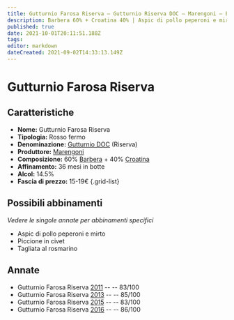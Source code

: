 ```yaml
---
title: Gutturnio Farosa Riserva – Gutturnio Riserva DOC – Marengoni – Emilia (IT) – 15-19€ – 2★-3★
description: Barbera 60% + Croatina 40% | Aspic di pollo peperoni e mirto – Piccione in civet – Tagliata al rosmarino
published: true
date: 2021-10-01T20:11:51.188Z
tags: 
editor: markdown
dateCreated: 2021-09-02T14:33:13.149Z
---
```


# Gutturnio Farosa Riserva 

## Caratteristiche
- **Nome:** Gutturnio Farosa Riserva 
- **Tipologia:** Rosso fermo
- **Denominazione:** [Gutturnio DOC](/denominazioni/Italia/Emilia/DOC-Gutturnio) (Riserva)
- **Produttore:** [Marengoni](/produttori/Italia/Emilia/Marengoni) 
- **Composizione:** 60% [Barbera](/vitigni/Italia/barbera) + 40% [Croatina](/vitigni/Italia/croatina)
- **Affinamento:** 36 mesi in botte
- **Alcol:** 14.5%
- **Fascia di prezzo:** 15-19€
{.grid-list}

## Possibili abbinamenti
*Vedere le singole annate per abbinamenti specifici*

- Aspic di pollo peperoni e mirto 
- Piccione in civet 
- Tagliata al rosmarino

## Annate
- Gutturnio Farosa Riserva [2011](/vini/Italia/Emilia/Marengoni/Gutturnio-Farosa-Riserva/2013) -- <span class="star-2"></span> -- 83/100
- Gutturnio Farosa Riserva [2013](/vini/Italia/Emilia/Marengoni/Gutturnio-Farosa-Riserva/2013) -- <span class="star-3"></span> -- 85/100
- Gutturnio Farosa Riserva [2015](/vini/Italia/Emilia/Marengoni/Gutturnio-Farosa-Riserva/2015) -- <span class="star-2"></span> -- 83/100
- Gutturnio Farosa Riserva [2016](/vini/Italia/Emilia/Marengoni/Gutturnio-Farosa-Riserva/2016) -- <span class="star-3"></span> -- 86/100

